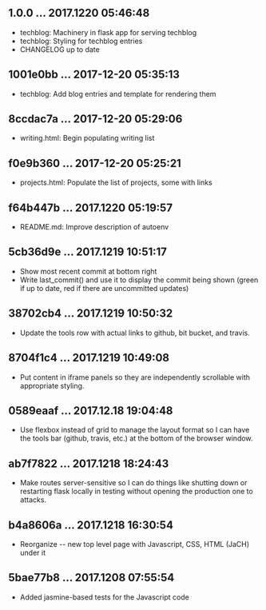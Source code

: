 ## 1.0.0 ... 2017.1220 05:46:48

 * techblog: Machinery in flask app for serving techblog
 * techblog: Styling for techblog entries
 * CHANGELOG up to date

## 1001e0bb ... 2017-12-20 05:35:13

 * techblog: Add blog entries and template for rendering them

## 8ccdac7a ... 2017-12-20 05:29:06

 * writing.html: Begin populating writing list

## f0e9b360 ... 2017-12-20 05:25:21

 * projects.html: Populate the list of projects, some with links

## f64b447b ... 2017.1220 05:19:57

 * README.md: Improve description of autoenv

## 5cb36d9e ... 2017.1219 10:51:17

 * Show most recent commit at bottom right
 * Write last_commit() and use it to display the commit being shown (green
   if up to date, red if there are uncommitted updates)

## 38702cb4 ... 2017.1219 10:50:32

 * Update the tools row with actual links to github, bit bucket, and
   travis.

## 8704f1c4 ... 2017.1219 10:49:08

 * Put content in iframe panels so they are independently scrollable with
   appropriate styling.

## 0589eaaf ... 2017.12.18 19:04:48

 * Use flexbox instead of grid to manage the layout format so I can have
   the tools bar (github, travis, etc.) at the bottom of the browser
   window.

## ab7f7822 ... 2017.1218 18:24:43

 * Make routes server-sensitive so I can do things like shutting down or
   restarting flask locally in testing without opening the production one
   to attacks.

## b4a8606a ... 2017.1218 16:30:54

 * Reorganize -- new top level page with Javascript, CSS, HTML (JaCH) under
   it

## 5bae77b8 ... 2017.1208 07:55:54

 * Added jasmine-based tests for the Javascript code
